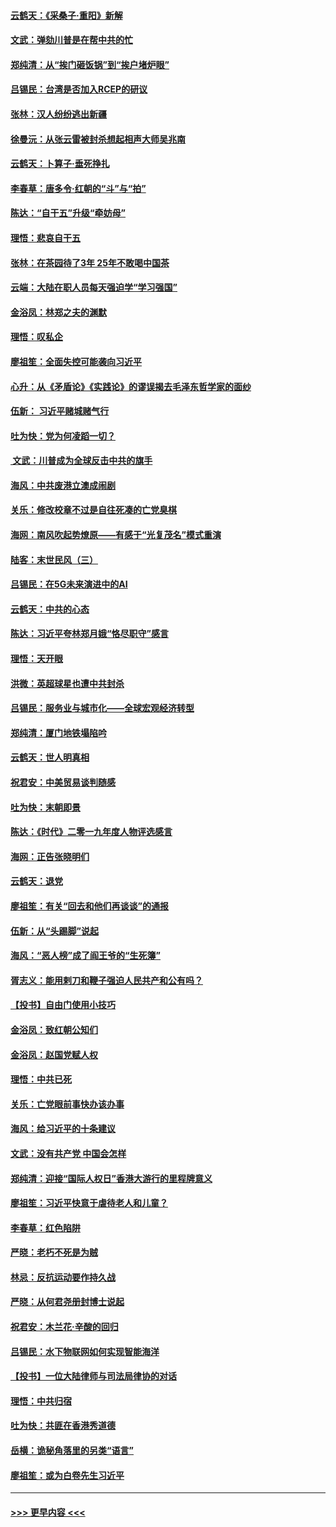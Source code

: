 #### [云鹤天：《采桑子‧重阳》新解](../pages/nsc993/n11744948.md?t=12252055) 
#### [文武：弹劾川普是在帮中共的忙](../pages/nsc993/n11744758.md?t=12252055) 
#### [郑纯清：从“挨门砸饭锅”到“挨户堵炉眼”](../pages/nsc993/n11744745.md?t=12252055) 
#### [吕锡民：台湾是否加入RCEP的研议](../pages/nsc993/n11744701.md?t=12252055) 
#### [张林：汉人纷纷逃出新疆](../pages/nsc993/n11743530.md?t=12252055) 
#### [徐曼沅：从张云雷被封杀想起相声大师吴兆南](../pages/nsc993/n11741816.md?t=12252055) 
#### [云鹤天：卜算子‧垂死挣扎](../pages/nsc993/n11739956.md?t=12252055) 
#### [李春草：唐多令‧红朝的“斗”与“拍”](../pages/nsc993/n11739830.md?t=12252055) 
#### [陈达：“自干五”升级“牵妨母”](../pages/nsc993/n11739724.md?t=12252055) 
#### [理悟：悲哀自干五](../pages/nsc993/n11739547.md?t=12252055) 
#### [张林：在茶园待了3年 25年不敢喝中国茶](../pages/nsc993/n11739240.md?t=12252055) 
#### [云端：大陆在职人员每天强迫学“学习强国”](../pages/nsc993/n11738735.md?t=12252055) 
#### [金浴凤：林郑之夫的渊默](../pages/nsc993/n11737735.md?t=12252055) 
#### [理悟：叹私企](../pages/nsc993/n11737715.md?t=12252055) 
#### [廖祖笙：全面失控可能袭向习近平](../pages/nsc993/n11737704.md?t=12252055) 
#### [心升：从《矛盾论》《实践论》的谬误揭去毛泽东哲学家的面纱](../pages/nsc993/n11736962.md?t=12252055) 
#### [伍新： 习近平赌城赌气行](../pages/nsc993/n11736929.md?t=12252055) 
#### [吐为快：党为何凌蹈一切？](../pages/nsc993/n11736915.md?t=12252055) 
#### [ 文武：川普成为全球反击中共的旗手](../pages/nsc993/n11736882.md?t=12252055) 
#### [海风：中共废港立澳成闹剧](../pages/nsc993/n11735857.md?t=12252055) 
#### [关乐：修改校章不过是自往死凑的亡党臭棋](../pages/nsc993/n11735097.md?t=12252055) 
#### [海网：南风吹起势燎原——有感于“光复茂名”模式重演](../pages/nsc993/n11732308.md?t=12252055) 
#### [陆客：末世民风（三）](../pages/nsc993/n11732211.md?t=12252055) 
#### [吕锡民：在5G未来演进中的AI](../pages/nsc993/n11730010.md?t=12252055) 
#### [云鹤天：中共的心态](../pages/nsc993/n11729906.md?t=12252055) 
#### [陈达：习近平夸林郑月娥“恪尽职守”感言](../pages/nsc993/n11729881.md?t=12252055) 
#### [理悟：天开眼](../pages/nsc993/n11729699.md?t=12252055) 
#### [洪微：英超球星也遭中共封杀](../pages/nsc993/n11727243.md?t=12252055) 
#### [吕锡民：服务业与城市化——全球宏观经济转型](../pages/nsc993/n11725845.md?t=12252055) 
#### [郑纯清：厦门地铁塌陷吟](../pages/nsc993/n11725813.md?t=12252055) 
#### [云鹤天：世人明真相](../pages/nsc993/n11725621.md?t=12252055) 
#### [祝君安：中美贸易谈判随感](../pages/nsc993/n11725609.md?t=12252055) 
#### [吐为快：末朝即景](../pages/nsc993/n11723365.md?t=12252055) 
#### [陈达：《时代》二零一九年度人物评选感言](../pages/nsc993/n11723337.md?t=12252055) 
#### [海网：正告张晓明们](../pages/nsc993/n11723228.md?t=12252055) 
#### [云鹤天：退党](../pages/nsc993/n11723056.md?t=12252055) 
#### [廖祖笙：有关“回去和他们再谈谈”的通报](../pages/nsc993/n11722442.md?t=12252055) 
#### [伍新：从“头踢脚”说起](../pages/nsc993/n11722429.md?t=12252055) 
#### [海风：“恶人榜”成了阎王爷的“生死簿”](../pages/nsc993/n11722272.md?t=12252055) 
#### [胥志义：能用剌刀和鞭子强迫人民共产和公有吗？](../pages/nsc993/n11720569.md?t=12252055) 
#### [【投书】自由门使用小技巧](../pages/nsc993/n11720180.md?t=12252055) 
#### [金浴凤：致红朝公知们](../pages/nsc993/n11720563.md?t=12252055) 
#### [金浴凤：赵国党赋人权](../pages/nsc993/n11720533.md?t=12252055) 
#### [理悟：中共已死](../pages/nsc993/n11720233.md?t=12252055) 
#### [关乐：亡党眼前事快办该办事](../pages/nsc993/n11719160.md?t=12252055) 
#### [海风：给习近平的十条建议](../pages/nsc993/n11717616.md?t=12252055) 
#### [文武：没有共产党 中国会怎样](../pages/nsc993/n11717584.md?t=12252055) 
#### [郑纯清：迎接“国际人权日”香港大游行的里程牌意义](../pages/nsc993/n11717417.md?t=12252055) 
#### [廖祖笙：习近平快意于虐待老人和儿童？](../pages/nsc993/n11715313.md?t=12252055) 
#### [李春草：红色陷阱](../pages/nsc993/n11715029.md?t=12252055) 
#### [严晓：老朽不死是为贼](../pages/nsc993/n11712910.md?t=12252055) 
#### [林忌：反抗运动要作持久战](../pages/nsc993/n11712623.md?t=12252055) 
#### [严晓：从何君尧册封博士说起](../pages/nsc993/n11712465.md?t=12252055) 
#### [祝君安：木兰花·辛酸的回归](../pages/nsc993/n11712381.md?t=12252055) 
#### [吕锡民：水下物联网如何实现智能海洋](../pages/nsc993/n11711158.md?t=12252055) 
#### [【投书】一位大陆律师与司法局律协的对话](../pages/nsc993/n11709675.md?t=12252055) 
#### [理悟：中共归宿](../pages/nsc993/n11710059.md?t=12252055) 
#### [吐为快：共匪在香港秀道德](../pages/nsc993/n11709979.md?t=12252055) 
#### [岳横：诡秘角落里的另类“语言”](../pages/nsc993/n11709792.md?t=12252055) 
#### [廖祖笙：或为白卷先生习近平](../pages/nsc993/n11708330.md?t=12252055) 

----
#### [ >>> 更早内容 <<< ](../indexes/nsc993-earlier.md)
